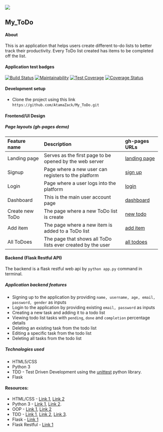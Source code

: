 ![](https://atamazack.github.io/My_ToDo/static/logo.jpg)
## My_ToDo
#### About
This is an application that helps users create different to-do lists to better track their productivity. Every ToDo list created has items to be completed off the list.

#### Application test badges
[![Build Status](https://travis-ci.org/AtamaZack/My_ToDo.svg?branch=tests)](https://travis-ci.org/AtamaZack/My_ToDo) [![Maintainability](https://api.codeclimate.com/v1/badges/3b3b693b1f10c4d24d22/maintainability)](https://codeclimate.com/github/AtamaZack/My_ToDo/maintainability) [![Test Coverage](https://api.codeclimate.com/v1/badges/3b3b693b1f10c4d24d22/test_coverage)](https://codeclimate.com/github/AtamaZack/My_ToDo/test_coverage) [![Coverage Status](https://coveralls.io/repos/github/AtamaZack/My_ToDo/badge.svg?branch=tests)](https://coveralls.io/github/AtamaZack/My_ToDo?branch=tests)

#### Development setup
- Clone the project using this link `https://github.com/AtamaZack/My_ToDo.git`

#### Frontend/UI Design
##### Page layouts (gh-pages demo)
| Feature name | Description | gh-pages URLs |
| :---------------- |:---------------| :---------------|
| Landing page | Serves as the first page to be opened by the web server | [landing page](https://atamazack.github.io/My_ToDo/) |
| Signup | Page where a new user can registers to the platform | [sign up](https://atamazack.github.io/My_ToDo/templates/sign_up.html) |
| Login | Page where a user logs into the platform | [login](https://atamazack.github.io/My_ToDo/templates/login.html) |
| Dashboard | This is the main user account page | [dashboard](https://atamazack.github.io/My_ToDo/templates/dashboard.html) |
| Create new ToDo | The page where a new ToDo list is create | [new todo](https://atamazack.github.io/My_ToDo/templates/create_todo.html) |
| Add item | The page where a new item is added to a ToDo list | [add item](https://atamazack.github.io/My_ToDo/templates/add_items.html) |
| All ToDoes | The page that shows all ToDo lists ever created by the user | [all todoes](https://atamazack.github.io/My_ToDo/templates/all_todoes.html) |

#### Backend (Flask Restful API)
The backend is a flask restful web api by `python app.py` command in terminal.
##### Application backend features
- Signing up to the application by providing `name, username, age, email, password, gender` as inputs
- Login to the application by providing existing `email, password` as inputs
- Creating a new task and adding it to a todo list
- Viewing todo list tasks with `pending`, `done` and `completion` percentage details
- Deleting an existing task from the todo list
- Editing a specific task from the todo list
- Deleting all tasks from the todo list
##### Technologies used
- HTML5/CSS
- Python 3
- TDD - Test Driven Development using the [unittest](https://docs.python.org/3/library/unittest.html) python library.
- Flask
#### Resources:
- HTML/CSS - [Link 1](https://www.tutorialspoint.com/html/), [Link 2](https://www.tutorialspoint.com/css/)
- Python 3 - [Link 1](https://www.tutorialspoint.com/python3/), [Link 2](https://docs.python.org/3.6/tutorial/index.html).
- OOP - [Link 1](https://www.digitalocean.com/community/tutorials/understanding-class-and-instance-variables-in-python-3), [Link 2](https://www.digitalocean.com/community/tutorial_series/object-oriented-programming-in-python-3)
- TDD - [Link 1](https://code.tutsplus.com/tutorials/beginning-test-driven-development-in-python--net-30137), [Link 2](https://python-3-patterns-idioms-test.readthedocs.io/en/latest/UnitTesting.html), [Link 3](https://www.udemy.com/unit-testing-and-tdd-in-python/).
- Flask - [Link 1](http://flask.pocoo.org/docs/1.0/)
- Flask Restful - [Link 1](https://flask-restful.readthedocs.io/en/latest/)
